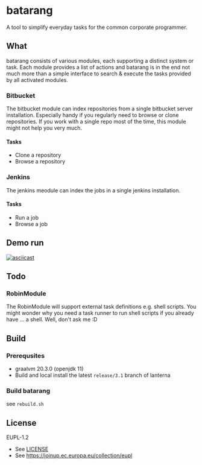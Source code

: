 # batarang

A tool to simplify everyday tasks for the common corporate programmer.

## What

batarang consists of various modules, each supporting a distinct system or task.
Each module provides a list of actions and batarang is in the end not much more
than a simple interface to search & execute the tasks provided by all activated
modules.

### Bitbucket

The bitbucket module can index repositories from a single bitbucket server
installation. Especially handy if you regularly need to browse or clone
repositories. If you work with a single repo most of the time, this module might
not help you very much.

#### Tasks

- Clone a repository
- Browse a repository

### Jenkins

The jenkins meodule can index the jobs in a single jenkins installation.

#### Tasks

- Run a job
- Browse a job

## Demo run

[![asciicast](https://asciinema.org/a/379452.svg)](https://asciinema.org/a/379452)

## Todo

### RobinModule

The RobinModule will support external task definitions e.g. shell scripts. You
might wonder why you need a task runner to run shell scripts if you already have
... a shell. Well, don't ask me :D

## Build

### Prerequsites

- graalvm 20.3.0 (openjdk 11)
- Build and local install the latest `release/3.1` branch of lanterna

### Build batarang

see `rebuild.sh`

## License

EUPL-1.2

- See [LICENSE](LICENSE)
- See https://joinup.ec.europa.eu/collection/eupl

